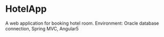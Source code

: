# HotelApp
A web application for booking hotel room. 
Environment: Oracle database connection, Spring MVC, Angular5
